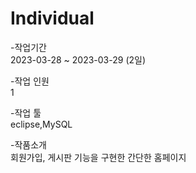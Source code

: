 # Individual
-작업기간	
2023-03-28 ~ 2023-03-29 (2일)

-작업 인원	
1

-작업 툴	
eclipse,MySQL

-작품소개	
회원가입, 게시판 기능을 구현한 간단한 홈페이지
